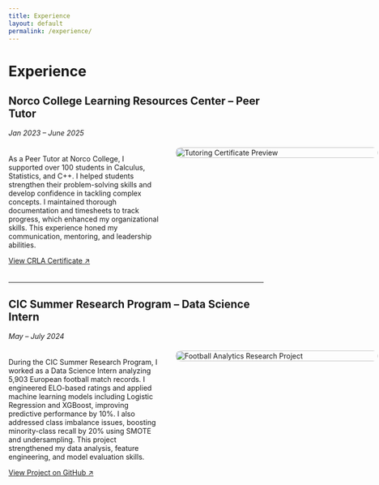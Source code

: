 ```yaml
---
title: Experience
layout: default
permalink: /experience/
---
```


# Experience

## Norco College Learning Resources Center – Peer Tutor
*Jan 2023 – June 2025*

<div style="display: flex; align-items: flex-start; gap: 30px; margin: 20px 0;">
  <div style="flex: 1; min-width: 300px;">
    <p>As a Peer Tutor at Norco College, I supported over 100 students in Calculus, Statistics, and C++. I helped students strengthen their problem-solving skills and develop confidence in tackling complex concepts. I maintained thorough documentation and timesheets to track progress, which enhanced my organizational skills. This experience honed my communication, mentoring, and leadership abilities.</p>
    <p><a class="button" href="{{ site.baseurl }}/assets/pdf/resume/CRLA.pdf" target="_blank">View CRLA Certificate ↗</a></p>
  </div>

  <div style="flex: 0 0 400px;">
    <img src="{{ site.baseurl }}/assets/img/placeholder_tutoring.png" alt="Tutoring Certificate Preview" style="border-radius:12px; width:100%;">
  </div>
</div>

---

## CIC Summer Research Program – Data Science Intern
*May – July 2024*

<div style="display: flex; align-items: flex-start; gap: 30px; margin: 20px 0;">
  <div style="flex: 1; min-width: 300px;">
    <p>During the CIC Summer Research Program, I worked as a Data Science Intern analyzing 5,903 European football match records. I engineered ELO-based ratings and applied machine learning models including Logistic Regression and XGBoost, improving predictive performance by 10%. I also addressed class imbalance issues, boosting minority-class recall by 20% using SMOTE and undersampling. This project strengthened my data analysis, feature engineering, and model evaluation skills.</p>
    <p><a class="button" href="https://github.com/k-shiroma-code/CSUF-REU-Football-Analytics" target="_blank">View Project on GitHub ↗</a></p>
  </div>

  <div style="flex: 0 0 400px;">
    <img src="{{ site.baseurl }}/assets/img/CSUF_DS.png" alt="Football Analytics Research Project" style="border-radius:12px; width:100%;">
  </div>
</div>
